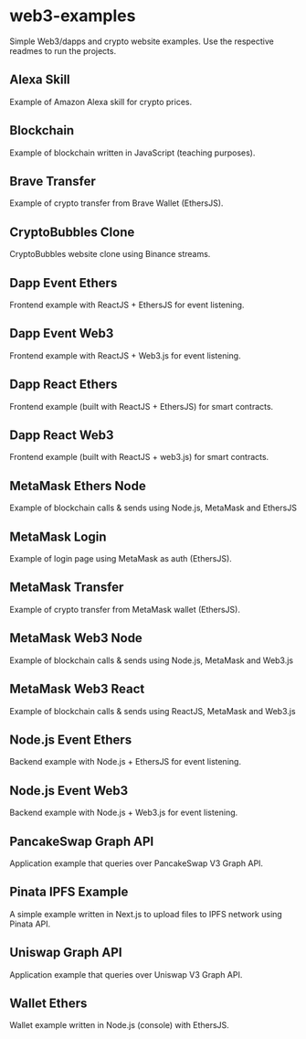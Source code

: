 # web3-examples
Simple Web3/dapps and crypto website examples.
Use the respective readmes to run the projects.

## Alexa Skill
Example of Amazon Alexa skill for crypto prices.

## Blockchain
Example of blockchain written in JavaScript (teaching purposes).

## Brave Transfer
Example of crypto transfer from Brave Wallet (EthersJS).

## CryptoBubbles Clone
CryptoBubbles website clone using Binance streams.

## Dapp Event Ethers
Frontend example with ReactJS + EthersJS for event listening.

## Dapp Event Web3
Frontend example with ReactJS + Web3.js for event listening.

## Dapp React Ethers
Frontend example (built with ReactJS + EthersJS) for smart contracts.

## Dapp React Web3
Frontend example (built with ReactJS + web3.js) for smart contracts.

## MetaMask Ethers Node
Example of blockchain calls & sends using Node.js, MetaMask and EthersJS

## MetaMask Login
Example of login page using MetaMask as auth (EthersJS).

## MetaMask Transfer
Example of crypto transfer from MetaMask wallet (EthersJS).

## MetaMask Web3 Node
Example of blockchain calls & sends using Node.js, MetaMask and Web3.js

## MetaMask Web3 React
Example of blockchain calls & sends using ReactJS, MetaMask and Web3.js

## Node.js Event Ethers
Backend example with Node.js + EthersJS for event listening.

## Node.js Event Web3
Backend example with Node.js + Web3.js for event listening.

## PancakeSwap Graph API
Application example that queries over PancakeSwap V3 Graph API.

## Pinata IPFS Example
A simple example written in Next.js to upload files to IPFS network using Pinata API.

## Uniswap Graph API
Application example that queries over Uniswap V3 Graph API.

## Wallet Ethers
Wallet example written in Node.js (console) with EthersJS.
